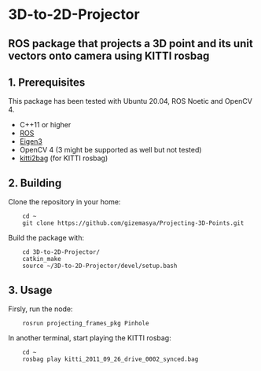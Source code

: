 # 3D-to-2D-Projector
## ROS package that projects a 3D point and its unit vectors onto camera using KITTI rosbag
## 1. Prerequisites
This package has been tested with Ubuntu 20.04, ROS Noetic and OpenCV 4.
- C++11 or higher
- [ROS](http://wiki.ros.org/ROS/Installation)
- [Eigen3](http://eigen.tuxfamily.org/index.php?title=Main_Page)
- OpenCV 4 (3 might be supported as well but not tested)
- [kitti2bag](https://github.com/tomas789/kitti2bag) (for KITTI rosbag)
## 2. Building
Clone the repository in your home:
```
    cd ~
    git clone https://github.com/gizemasya/Projecting-3D-Points.git
```
Build the package with:
```
    cd 3D-to-2D-Projector/
    catkin_make
    source ~/3D-to-2D-Projector/devel/setup.bash
```
## 3. Usage
Firsly, run the node:
```
    rosrun projecting_frames_pkg Pinhole
```
In another terminal, start playing the KITTI rosbag:
```
    cd ~
    rosbag play kitti_2011_09_26_drive_0002_synced.bag
```
